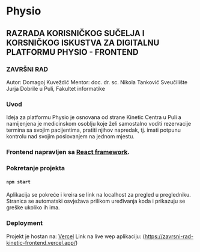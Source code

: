 # Physio
## RAZRADA KORISNIČKOG SUČELJA I KORSNIČKOG ISKUSTVA ZA DIGITALNU PLATFORMU PHYSIO - FRONTEND
### ZAVRŠNI RAD
Autor: Domagoj Kuveždić
Mentor: doc. dr. sc. Nikola Tanković
Sveučilište Jurja Dobrile u Puli, Fakultet informatike

### Uvod
Ideja za platformu Physio je osnovana od strane Kinetic Centra u Puli a namijenjena je medicinskom osoblju koje želi samostalno voditi rezervacije termina sa svojim pacijentima, pratiti njihov napredak, tj. imati potpunu kontrolu nad svojim poslovanjem na jednom mjestu.

### Frontend napravljen sa [React framework](https://reactjs.org/).

### Pokretanje projekta
#### `npm start`
Aplikacija se pokreće i kreira se link na localhost za pregled u pregledniku.\
Stranica se automatski osvježava prilikom uređivanja koda i prikazuju se greške ukoliko ih ima.

### Deployment
Projekt je hostan na: [Vercel](https://vercel.com/)
Link na live wep aplikaciju: (https://zavrsni-rad-kinetic-frontend.vercel.app/)